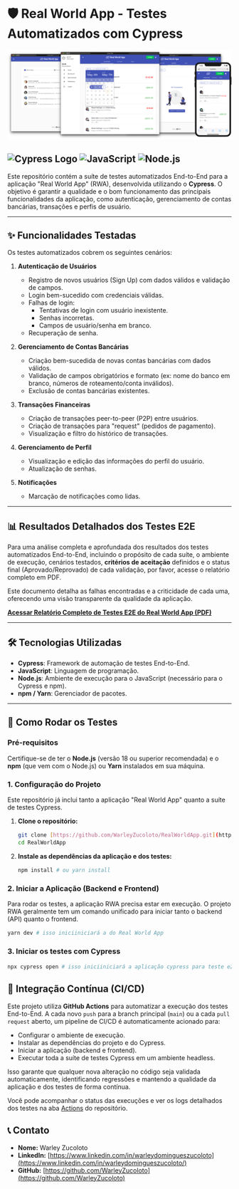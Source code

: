 # 🛡️ Real World App - Testes Automatizados com Cypress

![Real World App](./Pictures/Real_World_App.jpg)

![Cypress Logo](https://img.shields.io/badge/Cypress-10.0.0-green?style=for-the-badge&logo=cypress&logoColor=white)
![JavaScript](https://img.shields.io/badge/JavaScript-ES6-yellow?style=for-the-badge&logo=javascript&logoColor=black)
![Node.js](https://img.shields.io/badge/Node.js-v18+-brightgreen?style=for-the-badge&logo=node.js&logoColor=white)
---

Este repositório contém a suíte de testes automatizados End-to-End para a aplicação "Real World App" (RWA), desenvolvida utilizando o **Cypress**. O objetivo é garantir a qualidade e o bom funcionamento das principais funcionalidades da aplicação, como autenticação, gerenciamento de contas bancárias, transações e perfis de usuário.

---

## ✨ Funcionalidades Testadas

Os testes automatizados cobrem os seguintes cenários:

1.  **Autenticação de Usuários**
    * Registro de novos usuários (Sign Up) com dados válidos e validação de campos.
    * Login bem-sucedido com credenciais válidas.
    * Falhas de login:
        * Tentativas de login com usuário inexistente.
        * Senhas incorretas.
        * Campos de usuário/senha em branco.
    * Recuperação de senha.

2.  **Gerenciamento de Contas Bancárias**
    * Criação bem-sucedida de novas contas bancárias com dados válidos.
    * Validação de campos obrigatórios e formato (ex: nome do banco em branco, números de roteamento/conta inválidos).
    * Exclusão de contas bancárias existentes.

3.  **Transações Financeiras**
    * Criação de transações peer-to-peer (P2P) entre usuários.
    * Criação de transações para "request" (pedidos de pagamento).
    * Visualização e filtro do histórico de transações.

4.  **Gerenciamento de Perfil**
    * Visualização e edição das informações do perfil do usuário.
    * Atualização de senhas.

5.  **Notificações**
    * Marcação de notificações como lidas.

---

## 📊 Resultados Detalhados dos Testes E2E

Para uma análise completa e aprofundada dos resultados dos testes automatizados End-to-End, incluindo o propósito de cada suíte, o ambiente de execução, cenários testados, **critérios de aceitação** definidos e o status final (Aprovado/Reprovado) de cada validação, por favor, acesse o relatório completo em PDF.

Este documento detalha as falhas encontradas e a criticidade de cada uma, oferecendo uma visão transparente da qualidade da aplicação.

[**Acessar Relatório Completo de Testes E2E do Real World App (PDF)**](./Resultados%20de%20Testes%20E2E%20-%20Real%20World%20App.pdf)

---

## 🛠️ Tecnologias Utilizadas

* **Cypress**: Framework de automação de testes End-to-End.
* **JavaScript**: Linguagem de programação.
* **Node.js**: Ambiente de execução para o JavaScript (necessário para o Cypress e npm).
* **npm / Yarn**: Gerenciador de pacotes.

---

## 🚀 Como Rodar os Testes

### Pré-requisitos

Certifique-se de ter o **Node.js** (versão 18 ou superior recomendada) e o **npm** (que vem com o Node.js) ou **Yarn** instalados em sua máquina.

### 1. Configuração do Projeto

Este repositório já inclui tanto a aplicação "Real World App" quanto a suíte de testes Cypress.

1.  **Clone o repositório:**
    ```bash
    git clone [https://github.com/WarleyZucoloto/RealWorldApp.git](https://github.com/WarleyZucoloto/RealWorldApp.git) # Substitua pelo URL real do seu repositório
    cd RealWorldApp
    ```

2.  **Instale as dependências da aplicação e dos testes:**
    ```bash
    npm install # ou yarn install
    ```

### 2. Iniciar a Aplicação (Backend e Frontend)

Para rodar os testes, a aplicação RWA precisa estar em execução. O projeto RWA geralmente tem um comando unificado para iniciar tanto o backend (API) quanto o frontend.

```bash
yarn dev # isso iniciiniciará a do Real World App

```

### 3. Iniciar os testes com Cypress

```bash
npx cypress open # isso iniciiniciará a aplicação cypress para teste e2e

```

## 🚀 Integração Contínua (CI/CD)

Este projeto utiliza **GitHub Actions** para automatizar a execução dos testes End-to-End. A cada novo `push` para a branch principal (`main`) ou a cada `pull request` aberto, um pipeline de CI/CD é automaticamente acionado para:

* Configurar o ambiente de execução.
* Instalar as dependências do projeto e do Cypress.
* Iniciar a aplicação (backend e frontend).
* Executar toda a suíte de testes Cypress em um ambiente headless.

Isso garante que qualquer nova alteração no código seja validada automaticamente, identificando regressões e mantendo a qualidade da aplicação e dos testes de forma contínua.

Você pode acompanhar o status das execuções e ver os logs detalhados dos testes na aba [Actions](https://github.com/WarleyZucoloto/RealWorldApp/actions) do repositório.

## 📞 Contato

* **Nome:** Warley Zucoloto
* **LinkedIn:** [https://www.linkedin.com/in/warleydomingueszucoloto](https://www.linkedin.com/in/warleydomingueszucoloto/)
* **GitHub:** [https://github.com/WarleyZucoloto](https://github.com/WarleyZucoloto)

<!-- end list -->